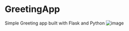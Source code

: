 # GreetingApp
Simple Greeting app built with Flask and Python
![image](https://user-images.githubusercontent.com/75980447/158050158-725f690c-2a23-4bba-91b7-2db47943df61.png)
